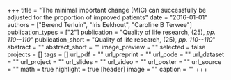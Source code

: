 +++
title = "The minimal important change (MIC) can successfully be adjusted for the proportion of improved patients"
date = "2016-01-01"
authors = ["Berend Terluin", "Iris Eekhout", "Caroline B Terwee"]
publication_types = ["2"]
publication = "Quality of life research, (25), _pp. 110--110_"
publication_short = "Quality of life research, (25), _pp. 110--110_"
abstract = ""
abstract_short = ""
image_preview = ""
selected = false
projects = []
tags = []
url_pdf = ""
url_preprint = ""
url_code = ""
url_dataset = ""
url_project = ""
url_slides = ""
url_video = ""
url_poster = ""
url_source = ""
math = true
highlight = true
[header]
image = ""
caption = ""
+++
